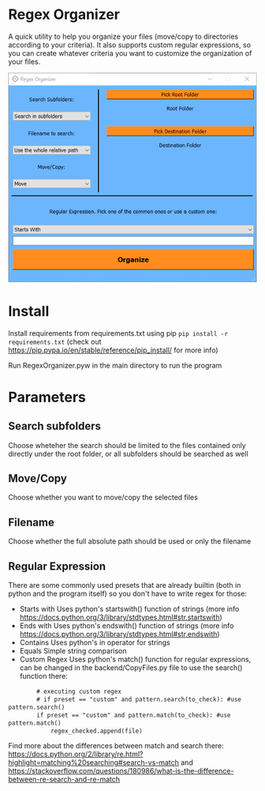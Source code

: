 # Regex Organizer
A quick utility to help you organize your files (move/copy to directories according to your criteria).
It also supports custom regular expressions, so you can create whatever criteria you want to customize the organization of your files.


![demo](/demo/demo.png)
# Install
Install requirements from requirements.txt using pip
`pip install -r requirements.txt`
(check out https://pip.pypa.io/en/stable/reference/pip_install/ for more info)

Run RegexOrganizer.pyw in the main directory to run the program

# Parameters

## Search subfolders
Choose wheteher the search should be limited to the files contained only directly under the root folder, or all subfolders should be searched as well

## Move/Copy
Choose whether you want to move/copy the selected files 

## Filename
Choose whether the full absolute path should be used or only the filename

## Regular Expression
There are some commonly used presets that are already builtin (both in python and the program itself) so you don't have to write regex for those:
* Starts with
Uses python's startswith() function of strings (more info https://docs.python.org/3/library/stdtypes.html#str.startswith)
* Ends with
Uses python's endswith() function of strings (more info https://docs.python.org/3/library/stdtypes.html#str.endswith)
* Contains
Uses python's in operator for strings
* Equals
Simple string comparison
* Custom Regex
Uses python's match() function for regular expressions, can be changed in the backend/CopyFiles.py file to use the search() function there:
```
        # executing custom regex
        # if preset == "custom" and pattern.search(to_check): #use pattern.search()
        if preset == "custom" and pattern.match(to_check): #use pattern.match()
            regex_checked.append(file)
```
Find more about the differences between match and search there: https://docs.python.org/2/library/re.html?highlight=matching%20searching#search-vs-match and https://stackoverflow.com/questions/180986/what-is-the-difference-between-re-search-and-re-match
